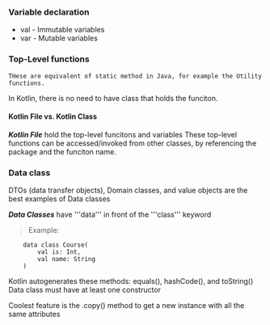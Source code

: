 ### Variable declaration 

* val - Immutable variables
* var - Mutable variables 

### Top-Level functions
    THese are equivalent of static method in Java, for example the Utility functions.
In Kotlin, there is no need to have class that holds the funciton. 

#### Kotlin File vs. Kotlin Class 
___Kotlin File___ hold the top-level funcitons and variables 
These top-level functions can be accessed/invoked from other classes, by referencing the package and the funciton name. 

### Data class 
DTOs (data transfer objects), Domain classes, and value objects are the best examples of Data classes 

***Data Classes*** have '''data''' in front of the '''class''' keyword 
> Example: 
``` 
    data class Course(
        val is: Int,
        val name: String
    )
``` 

Kotlin autogenerates these methods: equals(), hashCode(), and toString()
Data class must have at least one constructor 

Coolest feature is the .copy() method to get a new instance with all the same attributes

